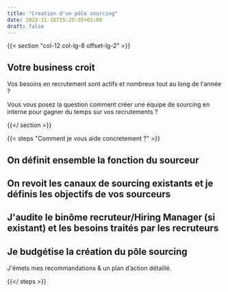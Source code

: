 ```yaml
---
title: "Creation d'un pôle sourcing"
date: 2022-11-16T15:25:35+01:00
draft: false
---
```


{{< section "col-12 col-lg-8 offset-lg-2" >}}

## Votre business croit

Vos besoins en recrutement sont actifs et nombreux tout au long de l'année ?

Vous vous posez la question comment créer une équipe de sourcing en interne pour gagner du temps sur vos recrutements ?


{{</ section >}}

{{< steps "Comment je vous aide concretement ?" >}}

On définit ensemble la fonction du sourceur
----
On revoit les canaux de sourcing existants et je définis les objectifs de vos sourceurs
----
J'audite le binôme recruteur/Hiring Manager (si existant) et les besoins traités par les recruteurs
----
Je budgétise la création du pôle sourcing
----
J'émets mes recommandations & un plan d’action détaillé.

{{</ steps >}}
